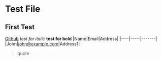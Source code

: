 # Test File
## First Test
[Github](https://www.github.com "Github home")
_test for italic_
**test for bold**
|Name|Email|Address|
|----|-----|-------|  
|John|john@example.com|Address1|
>quote 
